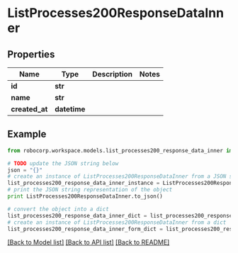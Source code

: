 # ListProcesses200ResponseDataInner


## Properties
Name | Type | Description | Notes
------------ | ------------- | ------------- | -------------
**id** | **str** |  | 
**name** | **str** |  | 
**created_at** | **datetime** |  | 

## Example

```python
from robocorp.workspace.models.list_processes200_response_data_inner import ListProcesses200ResponseDataInner

# TODO update the JSON string below
json = "{}"
# create an instance of ListProcesses200ResponseDataInner from a JSON string
list_processes200_response_data_inner_instance = ListProcesses200ResponseDataInner.from_json(json)
# print the JSON string representation of the object
print ListProcesses200ResponseDataInner.to_json()

# convert the object into a dict
list_processes200_response_data_inner_dict = list_processes200_response_data_inner_instance.to_dict()
# create an instance of ListProcesses200ResponseDataInner from a dict
list_processes200_response_data_inner_form_dict = list_processes200_response_data_inner.from_dict(list_processes200_response_data_inner_dict)
```
[[Back to Model list]](../README.md#documentation-for-models) [[Back to API list]](../README.md#documentation-for-api-endpoints) [[Back to README]](../README.md)


